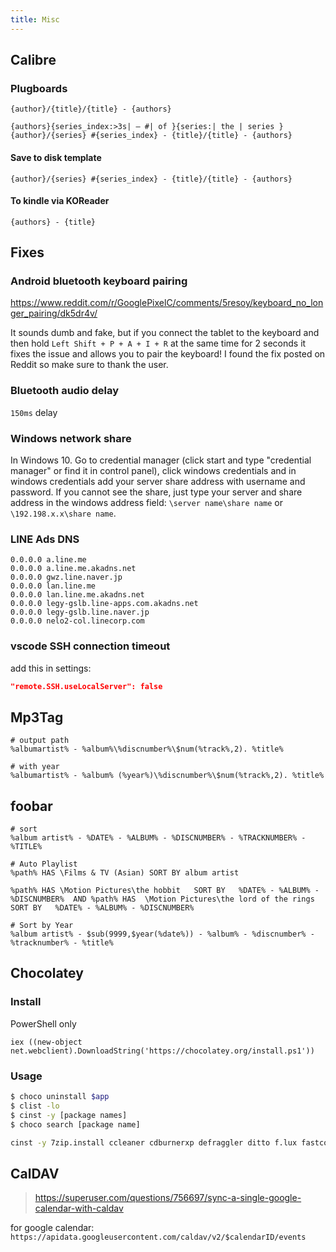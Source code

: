 ```yaml
---
title: Misc
---
```


## Calibre
### Plugboards

```t title="default"
{author}/{title}/{title} - {authors}
```

```
{authors}{series_index:>3s| — #| of }{series:| the | series }
{author}/{series} #{series_index} - {title}/{title} - {authors}
```

#### Save to disk template
```
{author}/{series} #{series_index} - {title}/{title} - {authors}
```
#### To kindle via KOReader
```
{authors} - {title}
```

## Fixes
### Android bluetooth keyboard pairing

https://www.reddit.com/r/GooglePixelC/comments/5resoy/keyboard_no_longer_pairing/dk5dr4v/

It sounds dumb and fake, but if you connect the tablet to the keyboard and then hold `Left Shift + P + A + I + R` at the same time for 2 seconds it fixes the issue and allows you to pair the keyboard! I found the fix posted on Reddit so make sure to thank the user.

### Bluetooth audio delay
`150ms` delay

### Windows network share
In Windows 10. Go to credential manager (click start and type "credential manager" or find it in control panel), click windows credentials and in windows credentials add your server share address with username and password. If you cannot see the share, just type your server and share address in the windows address field: `\server name\share name` or `\192.198.x.x\share name`.

### LINE Ads DNS
```
0.0.0.0 a.line.me
0.0.0.0 a.line.me.akadns.net
0.0.0.0 gwz.line.naver.jp
0.0.0.0 lan.line.me
0.0.0.0 lan.line.me.akadns.net
0.0.0.0 legy-gslb.line-apps.com.akadns.net
0.0.0.0 legy-gslb.line.naver.jp
0.0.0.0 nelo2-col.linecorp.com
```

### vscode SSH connection timeout
add this in settings:
```json
"remote.SSH.useLocalServer": false
```

## Mp3Tag
```
# output path
%albumartist% - %album%\%discnumber%\$num(%track%,2). %title%

# with year
%albumartist% - %album% (%year%)\%discnumber%\$num(%track%,2). %title%
```

## foobar
```
# sort
%album artist% - %DATE% - %ALBUM% - %DISCNUMBER% - %TRACKNUMBER% - %TITLE%

# Auto Playlist
%path% HAS \Films & TV (Asian) SORT BY album artist

%path% HAS \Motion Pictures\the hobbit   SORT BY   %DATE% - %ALBUM% - %DISCNUMBER%  AND %path% HAS  \Motion Pictures\the lord of the rings SORT BY   %DATE% - %ALBUM% - %DISCNUMBER%

# Sort by Year
%album artist% - $sub(9999,$year(%date%)) - %album% - %discnumber% - %tracknumber% - %title%
```

## Chocolatey
### Install
PowerShell only

```
iex ((new-object net.webclient).DownloadString('https://chocolatey.org/install.ps1'))
```

### Usage
```bash
$ choco uninstall $app
$ clist -lo
$ cinst -y [package names]
$ choco search [package name]
```

```bash title="recipe"
cinst -y 7zip.install ccleaner cdburnerxp defraggler ditto f.lux fastcopy filezilla flac focuswriter foxitreader freefilesync fsviewer geany googlechrome googledrive handbrake itunes mkvtoolnix mp3tag nexusfile notepadplusplus.install recuva sharex steam sumatrapdf vlc windirstat winrar crystaldiskinfo
```

## CalDAV
> https://superuser.com/questions/756697/sync-a-single-google-calendar-with-caldav

for google calendar: `https://apidata.googleusercontent.com/caldav/v2/$calendarID/events`
